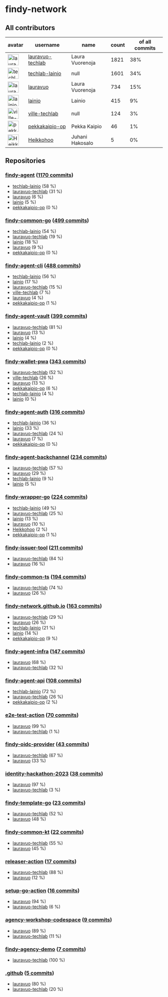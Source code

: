 
# findy-network

## All contributors

| avatar | username | name | count | of all commits |
|--------|----------|------|---------|---|
| <img src="https://avatars.githubusercontent.com/u/49157864?s=35&v=4" alt="lauravuo-techlab" width="35px" /> | [lauravuo-techlab](https://github.com/lauravuo-techlab) | Laura Vuorenoja | 1821 | 38%
| <img src="https://avatars.githubusercontent.com/u/48682716?s=35&v=4" alt="techlab-lainio" width="35px" /> | [techlab-lainio](https://github.com/techlab-lainio) | null | 1601 | 34%
| <img src="https://avatars.githubusercontent.com/u/29113682?s=35&v=4" alt="lauravuo" width="35px" /> | [lauravuo](https://github.com/lauravuo) | Laura Vuorenoja | 734 | 15%
| <img src="https://avatars.githubusercontent.com/u/11439212?s=35&v=4" alt="lainio" width="35px" /> | [lainio](https://github.com/lainio) | Lainio | 415 | 9%
| <img src="https://avatars.githubusercontent.com/u/59019416?s=35&v=4" alt="ville-techlab" width="35px" /> | [ville-techlab](https://github.com/ville-techlab) | null | 124 | 3%
| <img src="https://avatars.githubusercontent.com/u/49303661?s=35&v=4" alt="pekkakaipio-op" width="35px" /> | [pekkakaipio-op](https://github.com/pekkakaipio-op) | Pekka Kaipio | 46 | 1%
| <img src="https://avatars.githubusercontent.com/u/52442320?s=35&v=4" alt="Heikkohoo" width="35px" /> | [Heikkohoo](https://github.com/Heikkohoo) | Juhani Hakosalo | 5 | 0%

## Repositories

### [findy-agent](https://github.com/findy-network/findy-agent) ([1170 commits](https://github.com/findy-network/findy-agent/graphs/contributors))

* [techlab-lainio](https://github.com/techlab-lainio) (58 %)
* [lauravuo-techlab](https://github.com/lauravuo-techlab) (31 %)
* [lauravuo](https://github.com/lauravuo) (6 %)
* [lainio](https://github.com/lainio) (5 %)
* [pekkakaipio-op](https://github.com/pekkakaipio-op) (0 %)
    
### [findy-common-go](https://github.com/findy-network/findy-common-go) ([499 commits](https://github.com/findy-network/findy-common-go/graphs/contributors))

* [techlab-lainio](https://github.com/techlab-lainio) (54 %)
* [lauravuo-techlab](https://github.com/lauravuo-techlab) (19 %)
* [lainio](https://github.com/lainio) (18 %)
* [lauravuo](https://github.com/lauravuo) (9 %)
* [pekkakaipio-op](https://github.com/pekkakaipio-op) (0 %)
    
### [findy-agent-cli](https://github.com/findy-network/findy-agent-cli) ([488 commits](https://github.com/findy-network/findy-agent-cli/graphs/contributors))

* [techlab-lainio](https://github.com/techlab-lainio) (56 %)
* [lainio](https://github.com/lainio) (17 %)
* [lauravuo-techlab](https://github.com/lauravuo-techlab) (15 %)
* [ville-techlab](https://github.com/ville-techlab) (7 %)
* [lauravuo](https://github.com/lauravuo) (4 %)
* [pekkakaipio-op](https://github.com/pekkakaipio-op) (1 %)
    
### [findy-agent-vault](https://github.com/findy-network/findy-agent-vault) ([399 commits](https://github.com/findy-network/findy-agent-vault/graphs/contributors))

* [lauravuo-techlab](https://github.com/lauravuo-techlab) (81 %)
* [lauravuo](https://github.com/lauravuo) (13 %)
* [lainio](https://github.com/lainio) (4 %)
* [techlab-lainio](https://github.com/techlab-lainio) (2 %)
* [pekkakaipio-op](https://github.com/pekkakaipio-op) (0 %)
    
### [findy-wallet-pwa](https://github.com/findy-network/findy-wallet-pwa) ([343 commits](https://github.com/findy-network/findy-wallet-pwa/graphs/contributors))

* [lauravuo-techlab](https://github.com/lauravuo-techlab) (52 %)
* [ville-techlab](https://github.com/ville-techlab) (26 %)
* [lauravuo](https://github.com/lauravuo) (13 %)
* [pekkakaipio-op](https://github.com/pekkakaipio-op) (6 %)
* [techlab-lainio](https://github.com/techlab-lainio) (4 %)
* [lainio](https://github.com/lainio) (0 %)
    
### [findy-agent-auth](https://github.com/findy-network/findy-agent-auth) ([316 commits](https://github.com/findy-network/findy-agent-auth/graphs/contributors))

* [techlab-lainio](https://github.com/techlab-lainio) (36 %)
* [lainio](https://github.com/lainio) (33 %)
* [lauravuo-techlab](https://github.com/lauravuo-techlab) (24 %)
* [lauravuo](https://github.com/lauravuo) (7 %)
* [pekkakaipio-op](https://github.com/pekkakaipio-op) (0 %)
    
### [findy-agent-backchannel](https://github.com/findy-network/findy-agent-backchannel) ([234 commits](https://github.com/findy-network/findy-agent-backchannel/graphs/contributors))

* [lauravuo-techlab](https://github.com/lauravuo-techlab) (57 %)
* [lauravuo](https://github.com/lauravuo) (29 %)
* [techlab-lainio](https://github.com/techlab-lainio) (9 %)
* [lainio](https://github.com/lainio) (5 %)
    
### [findy-wrapper-go](https://github.com/findy-network/findy-wrapper-go) ([224 commits](https://github.com/findy-network/findy-wrapper-go/graphs/contributors))

* [techlab-lainio](https://github.com/techlab-lainio) (49 %)
* [lauravuo-techlab](https://github.com/lauravuo-techlab) (25 %)
* [lainio](https://github.com/lainio) (13 %)
* [lauravuo](https://github.com/lauravuo) (10 %)
* [Heikkohoo](https://github.com/Heikkohoo) (2 %)
* [pekkakaipio-op](https://github.com/pekkakaipio-op) (1 %)
    
### [findy-issuer-tool](https://github.com/findy-network/findy-issuer-tool) ([211 commits](https://github.com/findy-network/findy-issuer-tool/graphs/contributors))

* [lauravuo-techlab](https://github.com/lauravuo-techlab) (84 %)
* [lauravuo](https://github.com/lauravuo) (16 %)
    
### [findy-common-ts](https://github.com/findy-network/findy-common-ts) ([194 commits](https://github.com/findy-network/findy-common-ts/graphs/contributors))

* [lauravuo-techlab](https://github.com/lauravuo-techlab) (74 %)
* [lauravuo](https://github.com/lauravuo) (26 %)
    
### [findy-network.github.io](https://github.com/findy-network/findy-network.github.io) ([163 commits](https://github.com/findy-network/findy-network.github.io/graphs/contributors))

* [lauravuo-techlab](https://github.com/lauravuo-techlab) (29 %)
* [lauravuo](https://github.com/lauravuo) (26 %)
* [techlab-lainio](https://github.com/techlab-lainio) (21 %)
* [lainio](https://github.com/lainio) (14 %)
* [pekkakaipio-op](https://github.com/pekkakaipio-op) (9 %)
    
### [findy-agent-infra](https://github.com/findy-network/findy-agent-infra) ([147 commits](https://github.com/findy-network/findy-agent-infra/graphs/contributors))

* [lauravuo](https://github.com/lauravuo) (68 %)
* [lauravuo-techlab](https://github.com/lauravuo-techlab) (32 %)
    
### [findy-agent-api](https://github.com/findy-network/findy-agent-api) ([108 commits](https://github.com/findy-network/findy-agent-api/graphs/contributors))

* [techlab-lainio](https://github.com/techlab-lainio) (72 %)
* [lauravuo-techlab](https://github.com/lauravuo-techlab) (26 %)
* [pekkakaipio-op](https://github.com/pekkakaipio-op) (2 %)
    
### [e2e-test-action](https://github.com/findy-network/e2e-test-action) ([70 commits](https://github.com/findy-network/e2e-test-action/graphs/contributors))

* [lauravuo](https://github.com/lauravuo) (99 %)
* [lauravuo-techlab](https://github.com/lauravuo-techlab) (1 %)
    
### [findy-oidc-provider](https://github.com/findy-network/findy-oidc-provider) ([43 commits](https://github.com/findy-network/findy-oidc-provider/graphs/contributors))

* [lauravuo-techlab](https://github.com/lauravuo-techlab) (67 %)
* [lauravuo](https://github.com/lauravuo) (33 %)
    
### [identity-hackathon-2023](https://github.com/findy-network/identity-hackathon-2023) ([38 commits](https://github.com/findy-network/identity-hackathon-2023/graphs/contributors))

* [lauravuo](https://github.com/lauravuo) (97 %)
* [lauravuo-techlab](https://github.com/lauravuo-techlab) (3 %)
    
### [findy-template-go](https://github.com/findy-network/findy-template-go) ([23 commits](https://github.com/findy-network/findy-template-go/graphs/contributors))

* [lauravuo-techlab](https://github.com/lauravuo-techlab) (52 %)
* [lauravuo](https://github.com/lauravuo) (48 %)
    
### [findy-common-kt](https://github.com/findy-network/findy-common-kt) ([22 commits](https://github.com/findy-network/findy-common-kt/graphs/contributors))

* [lauravuo-techlab](https://github.com/lauravuo-techlab) (55 %)
* [lauravuo](https://github.com/lauravuo) (45 %)
    
### [releaser-action](https://github.com/findy-network/releaser-action) ([17 commits](https://github.com/findy-network/releaser-action/graphs/contributors))

* [lauravuo-techlab](https://github.com/lauravuo-techlab) (88 %)
* [lauravuo](https://github.com/lauravuo) (12 %)
    
### [setup-go-action](https://github.com/findy-network/setup-go-action) ([16 commits](https://github.com/findy-network/setup-go-action/graphs/contributors))

* [lauravuo](https://github.com/lauravuo) (94 %)
* [lauravuo-techlab](https://github.com/lauravuo-techlab) (6 %)
    
### [agency-workshop-codespace](https://github.com/findy-network/agency-workshop-codespace) ([9 commits](https://github.com/findy-network/agency-workshop-codespace/graphs/contributors))

* [lauravuo](https://github.com/lauravuo) (89 %)
* [lauravuo-techlab](https://github.com/lauravuo-techlab) (11 %)
    
### [findy-agency-demo](https://github.com/findy-network/findy-agency-demo) ([7 commits](https://github.com/findy-network/findy-agency-demo/graphs/contributors))

* [lauravuo-techlab](https://github.com/lauravuo-techlab) (100 %)
    
### [.github](https://github.com/findy-network/.github) ([5 commits](https://github.com/findy-network/.github/graphs/contributors))

* [lauravuo](https://github.com/lauravuo) (80 %)
* [lauravuo-techlab](https://github.com/lauravuo-techlab) (20 %)
    
    